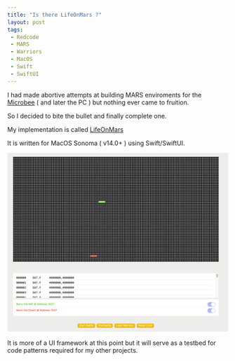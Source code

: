 ```yaml
---
title: "Is there LifeOnMars ?"
layout: post
tags:
 - Redcode
 - MARS
 - Warriors
 - MacOS
 - Swift
 - SwiftUI
---
```



I had made abortive attempts at building MARS enviroments for the [Microbee](\microbee) ( and later the PC ) but nothing ever came to fruition.  

So I decided to bite the bullet and finally complete one.

My implementation is called [LifeOnMars](https://github.com/fatherdougalmaguire/LifeOnMARS "LifeOnMars GitHub repository")

It is written for MacOS Sonoma ( v14.0+ ) using Swift/SwiftUI.

![LifeOnMars](/assets/images/lifeonmars-0.25.png)

It is more of a UI framework at this point but it will serve as a testbed for code patterns required for my other projects.

